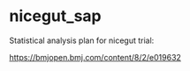 # nicegut_sap

Statistical analysis plan for nicegut trial:

https://bmjopen.bmj.com/content/8/2/e019632
